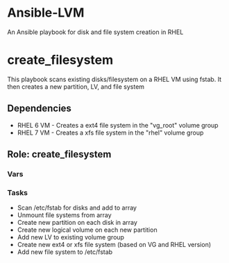 # Ansible-LVM
An  Ansible playbook for disk and file system creation in RHEL

# create_filesystem
This playbook scans existing disks/filesystem on a RHEL VM using fstab.  It then creates a new partition, LV, and file system

## Dependencies
- RHEL 6 VM - Creates a ext4 file system in the "vg_root" volume group
- RHEL 7 VM - Creates a xfs file system in the "rhel" volume group

## Role: create_filesystem

### Vars

### Tasks
- Scan /etc/fstab for disks and add to array
- Unmount file systems from array
- Create new partition on each disk in array
- Create new logical volume on each new partition
- Add new LV to existing volume group
- Create new ext4 or xfs file system (based on VG and RHEL version)
- Add new file system to /etc/fstab

